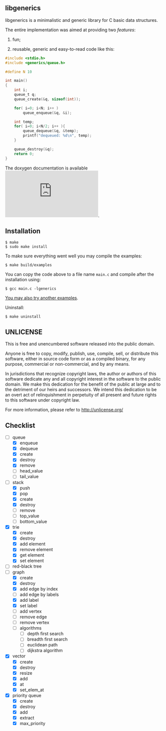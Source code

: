 libgenerics
-----------

libgenerics is a minimalistic and generic library for C basic data structures.

The entire implementation was aimed at providing two _features_:

1. fun;

2. reusable, generic and easy-to-read code like this:

```c
#include <stdio.h>
#include <generics/queue.h>

#define N 10

int main()
{
	int i;
	queue_t q;
	queue_create(&q, sizeof(int));

	for( i=0; i<N; i++ )
		queue_enqueue(&q, &i);

	int temp;
	for( i=0; i<N/2; i++ ){
		queue_dequeue(&q, &temp);
		printf("dequeued: %d\n", temp);
	}

	queue_destroy(&q);
	return 0;
}
```

The doxygen documentation is available ![here](https://github.com/yudi-matsuzake/libgenerics/blob/master/doc/doc.pdf).

Installation
------------

```shell
$ make
$ sudo make install
```

To make sure everything went well you may compile the examples:

```
$ make build/examples
```

You can copy the code above to a file name `main.c` and compile after the installation using:

```shell
$ gcc main.c -lgenerics
```

[You may also try another examples](https://github.com/yudi-matsuzake/libgenerics/tree/master/doc/examples).

Uninstall:

```
$ make uninstall
```

UNLICENSE
---------

This is free and unencumbered software released into the public domain.

Anyone is free to copy, modify, publish, use, compile, sell, or
distribute this software, either in source code form or as a compiled
binary, for any purpose, commercial or non-commercial, and by any
means.

In jurisdictions that recognize copyright laws, the author or authors
of this software dedicate any and all copyright interest in the
software to the public domain. We make this dedication for the benefit
of the public at large and to the detriment of our heirs and
successors. We intend this dedication to be an overt act of
relinquishment in perpetuity of all present and future rights to this
software under copyright law.

For more information, please refer to [<http://unlicense.org/>](http://unlicense.org/)

Checklist
---------


- [ ] queue
	- [x] enqueue
	- [x] dequeue
	- [x] create
	- [x] destroy
	- [x] remove
	- [ ] head\_value
	- [ ] tail\_value
- [ ] stack
	- [x] push
	- [x] pop
	- [x] create
	- [x] destroy
	- [ ] remove
	- [ ] top\_value
	- [ ] bottom\_value
- [x] trie
	- [x] create
	- [x] destroy
	- [x] add element
	- [x] remove element
	- [x] get element
	- [x] set element
- [ ] red-black tree
- [ ] graph
	- [x] create
	- [x] destroy
	- [x] add edge by index
	- [ ] add edge by labels
	- [x] add label
	- [x] set label
	- [ ] add vertex
	- [ ] remove edge
	- [ ] remove vertex
	- [ ] algorithms
		- [ ] depth first search 
		- [ ] breadth first search
		- [ ] euclidean path
		- [ ] dijkstra algorithm
- [x] vector
	- [x] create
	- [x] destroy
	- [x] resize
	- [x] add
	- [x] at
	- [x] set_elem_at
- [x] priority queue
	- [x] create
	- [x] destroy
	- [x] add
	- [x] extract
	- [x] max\_priority
